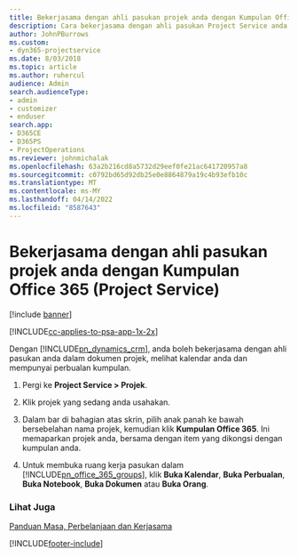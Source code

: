```yaml
---
title: Bekerjasama dengan ahli pasukan projek anda dengan Kumpulan Office 365
description: Cara bekerjasama dengan ahli pasukan Project Service anda melalui Kumpulan Office 365
author: JohnPBurrows
ms.custom:
- dyn365-projectservice
ms.date: 8/03/2018
ms.topic: article
ms.author: ruhercul
audience: Admin
search.audienceType:
- admin
- customizer
- enduser
search.app:
- D365CE
- D365PS
- ProjectOperations
ms.reviewer: johnmichalak
ms.openlocfilehash: 63a2b216cd8a5732d29eef0fe21ac641720957a8
ms.sourcegitcommit: c0792bd65d92db25e0e8864879a19c4b93efb10c
ms.translationtype: MT
ms.contentlocale: ms-MY
ms.lasthandoff: 04/14/2022
ms.locfileid: "8587643"
---
```

# <a name="collaborate-with-your-project-team-members-with-office-365-groups-project-service"></a>Bekerjasama dengan ahli pasukan projek anda dengan Kumpulan Office 365 (Project Service)

[!include [banner](../includes/psa-now-project-operations.md)]

[!INCLUDE[cc-applies-to-psa-app-1x-2x](../includes/cc-applies-to-psa-app-1x-2x.md)]

Dengan [!INCLUDE[pn_dynamics_crm](../includes/pn-dynamics-crm.md)], anda boleh bekerjasama dengan ahli pasukan anda dalam dokumen projek, melihat kalendar anda dan mempunyai perbualan kumpulan.  
  
1. Pergi ke **Project Service > Projek**.  
  
2. Klik projek yang sedang anda usahakan.  
  
3. Dalam bar di bahagian atas skrin, pilih anak panah ke bawah bersebelahan nama projek, kemudian klik **Kumpulan Office 365**. Ini memaparkan projek anda, bersama dengan item yang dikongsi dengan kumpulan anda.  
  
4. Untuk membuka ruang kerja pasukan dalam [!INCLUDE[pn_office_365_groups](../includes/pn-office-365-groups.md)], klik **Buka Kalendar**, **Buka Perbualan**, **Buka Notebook**, **Buka Dokumen** atau **Buka Orang**.  
  
### <a name="see-also"></a>Lihat Juga  
 [Panduan Masa, Perbelanjaan dan Kerjasama](../psa/time-expense-collaboration-guide.md)


[!INCLUDE[footer-include](../includes/footer-banner.md)]

